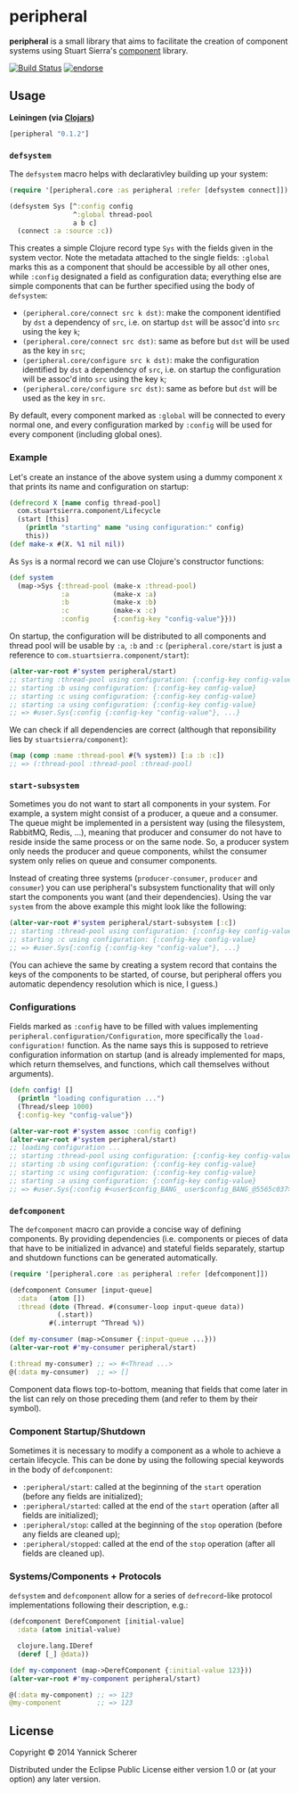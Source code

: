 # peripheral

__peripheral__ is a small library that aims to facilitate the creation of component systems using
Stuart Sierra's [component](https://github.com/stuartsierra/component) library.

[![Build Status](https://travis-ci.org/xsc/peripheral.png)](https://travis-ci.org/xsc/peripheral)
[![endorse](https://api.coderwall.com/xsc/endorsecount.png)](https://coderwall.com/xsc)

## Usage

__Leiningen (via [Clojars](https://clojars.org/peripheral))__

```clojure
[peripheral "0.1.2"]
```

### `defsystem`

The `defsystem` macro helps with declarativley building up your system:

```clojure
(require '[peripheral.core :as peripheral :refer [defsystem connect]])

(defsystem Sys [^:config config
                ^:global thread-pool
                a b c]
  (connect :a :source :c))
```

This creates a simple Clojure record type `Sys` with the fields given in the system vector. Note the metadata
attached to the single fields: `:global` marks this as a component that should be accessible by all other ones,
while `:config` designated a field as configuration data; everything else are simple components that can be
further specified using the body of `defsystem`:

- `(peripheral.core/connect src k dst)`: make the component identified by `dst` a dependency of `src`, i.e. on startup `dst` will
  be assoc'd into `src` using the key `k`;
- `(peripheral.core/connect src dst)`: same as before but `dst` will be used as the key in `src`;
- `(peripheral.core/configure src k dst)`: make the configuration identified by `dst` a dependency of `src`, i.e. on startup the
  configuration will be assoc'd into `src` using the key `k`;
- `(peripheral.core/configure src dst)`: same as before but `dst` will be used as the key in `src`.

By default, every component marked as `:global` will be connected to every normal one, and every configuration marked by `:config`
will be used for every component (including global ones).

### Example

Let's create an instance of the above system using a dummy component `X` that prints its name and configuration on startup:

```clojure
(defrecord X [name config thread-pool]
  com.stuartsierra.component/Lifecycle
  (start [this]
    (println "starting" name "using configuration:" config)
    this))
(def make-x #(X. %1 nil nil))
```

As `Sys` is a normal record we can use Clojure's constructor functions:

```clojure
(def system
  (map->Sys {:thread-pool (make-x :thread-pool)
             :a           (make-x :a)
             :b           (make-x :b)
             :c           (make-x :c)
             :config      {:config-key "config-value"}}))
```

On startup, the configuration will be distributed to all components and thread pool will be usable by `:a`, `:b` and `:c`
(`peripheral.core/start` is just a reference to `com.stuartsierra.component/start`):

```clojure
(alter-var-root #'system peripheral/start)
;; starting :thread-pool using configuration: {:config-key config-value}
;; starting :b using configuration: {:config-key config-value}
;; starting :c using configuration: {:config-key config-value}
;; starting :a using configuration: {:config-key config-value}
;; => #user.Sys{:config {:config-key "config-value"}, ...}
```

We can check if all dependencies are correct (although that reponsibility lies by `stuartsierra/component`):

```clojure
(map (comp :name :thread-pool #(% system)) [:a :b :c])
;; => (:thread-pool :thread-pool :thread-pool)
```

### `start-subsystem`

Sometimes you do not want to start all components in your system. For example, a system might consist of a producer,
a queue and a consumer. The queue might be implemented in a persistent way (using the filesystem, RabbitMQ, Redis, ...),
meaning that producer and consumer do not have to reside inside the same process or on the same node. So, a producer
system only needs the producer and queue components, whilst the consumer system only relies on queue and consumer
components.

Instead of creating three systems (`producer-consumer`, `producer` and `consumer`) you can use peripheral's subsystem
functionality that will only start the components you want (and their dependencies). Using the var `system` from the above
example this might look like the following:

```clojure
(alter-var-root #'system peripheral/start-subsystem [:c])
;; starting :thread-pool using configuration: {:config-key config-value}
;; starting :c using configuration: {:config-key config-value}
;; => #user.Sys{:config {:config-key "config-value"}, ...}
```

(You can achieve the same by creating a system record that contains the keys of the components to be started, of course,
but peripheral offers you automatic dependency resolution which is nice, I guess.)

### Configurations

Fields marked as `:config` have to be filled with values implementing `peripheral.configuration/Configuration`, more specifically
the `load-configuration!` function. As the name says this is supposed to retrieve configuration information on startup (and is
already implemented for maps, which return themselves, and functions, which call themselves without arguments).

```clojure
(defn config! []
  (println "loading configuration ...")
  (Thread/sleep 1000)
  {:config-key "config-value"})

(alter-var-root #'system assoc :config config!)
(alter-var-root #'system peripheral/start)
;; loading configuration ...
;; starting :thread-pool using configuration: {:config-key config-value}
;; starting :b using configuration: {:config-key config-value}
;; starting :c using configuration: {:config-key config-value}
;; starting :a using configuration: {:config-key config-value}
;; => #user.Sys{:config #<user$config_BANG_ user$config_BANG_@5565c037>, ...}
```

### `defcomponent`

The `defcomponent` macro can provide a concise way of defining components. By providing
dependencies (i.e. components or pieces of data that have to be initialized in advance) and
stateful fields separately, startup and shutdown functions can be generated automatically.

```clojure
(require '[peripheral.core :as peripheral :refer [defcomponent]])

(defcomponent Consumer [input-queue]
  :data   (atom [])
  :thread (doto (Thread. #(consumer-loop input-queue data))
            (.start))
          #(.interrupt ^Thread %))

(def my-consumer (map->Consumer {:input-queue ...}))
(alter-var-root #'my-consumer peripheral/start)

(:thread my-consumer) ;; => #<Thread ...>
@(:data my-consumer)  ;; => []
```

Component data flows top-to-bottom, meaning that fields that come later in the list can rely on those preceding them (and refer
to them by their symbol).

### Component Startup/Shutdown

Sometimes it is necessary to modify a component as a whole to achieve a certain lifecycle. This
can be done by using the following special keywords in the body of `defcomponent`:

- `:peripheral/start`: called at the beginning of the `start` operation (before any fields are initialized);
- `:peripheral/started`: called at the end of the `start` operation (after all fields are initialized);
- `:peripheral/stop`: called at the beginning of the `stop` operation (before any fields are cleaned up);
- `:peripheral/stopped`: called at the end of the `stop` operation (after all fields are cleaned up).

### Systems/Components + Protocols

`defsystem` and `defcomponent` allow for a series of `defrecord`-like protocol implementations following
their description, e.g.:

```clojure
(defcomponent DerefComponent [initial-value]
  :data (atom initial-value)

  clojure.lang.IDeref
  (deref [_] @data))

(def my-component (map->DerefComponent {:initial-value 123}))
(alter-var-root #'my-component peripheral/start)

@(:data my-component) ;; => 123
@my-component         ;; => 123
```

## License

Copyright &copy; 2014 Yannick Scherer

Distributed under the Eclipse Public License either version 1.0 or (at
your option) any later version.
